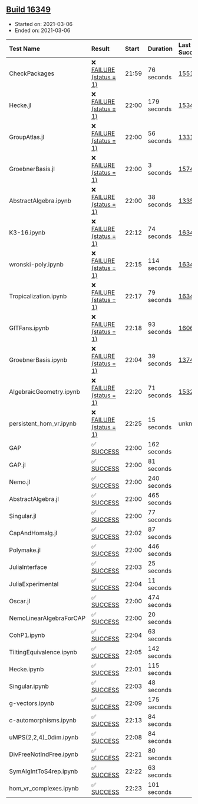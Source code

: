 ## [Build 16349](https://oscarci.mathematik.uni-kl.de/job/oscar/16349/)

* Started on: 2021-03-06
* Ended on: 2021-03-06

| Test Name    | Result | Start | Duration | Last Success | First Failure |
|:-------------|:-------|:------|:---------|:-------------|:--------------|
| CheckPackages | ❌ [FAILURE (status = 1)](https://oscarci.mathematik.uni-kl.de/job/oscar/16349/artifact/logs/build-16349/CheckPackages.log) | 21:59 | 76 seconds | [15514](https://oscarci.mathematik.uni-kl.de/job/oscar/15514/) | [15515](https://oscarci.mathematik.uni-kl.de/job/oscar/15515/) |
| Hecke.jl | ❌ [FAILURE (status = 1)](https://oscarci.mathematik.uni-kl.de/job/oscar/16349/artifact/logs/build-16349/Hecke.jl.log) | 22:00 | 179 seconds | [15344](https://oscarci.mathematik.uni-kl.de/job/oscar/15344/) | [15348](https://oscarci.mathematik.uni-kl.de/job/oscar/15348/) |
| GroupAtlas.jl | ❌ [FAILURE (status = 1)](https://oscarci.mathematik.uni-kl.de/job/oscar/16349/artifact/logs/build-16349/GroupAtlas.jl.log) | 22:00 | 56 seconds | [13311](https://oscarci.mathematik.uni-kl.de/job/oscar/13311/) | [13312](https://oscarci.mathematik.uni-kl.de/job/oscar/13312/) |
| GroebnerBasis.jl | ❌ [FAILURE (status = 1)](https://oscarci.mathematik.uni-kl.de/job/oscar/16349/artifact/logs/build-16349/GroebnerBasis.jl.log) | 22:00 | 3 seconds | [15745](https://oscarci.mathematik.uni-kl.de/job/oscar/15745/) | [15746](https://oscarci.mathematik.uni-kl.de/job/oscar/15746/) |
| AbstractAlgebra.ipynb | ❌ [FAILURE (status = 1)](https://oscarci.mathematik.uni-kl.de/job/oscar/16349/artifact/logs/build-16349/AbstractAlgebra.ipynb.log) | 22:00 | 38 seconds | [13355](https://oscarci.mathematik.uni-kl.de/job/oscar/13355/) | [13356](https://oscarci.mathematik.uni-kl.de/job/oscar/13356/) |
| K3-16.ipynb | ❌ [FAILURE (status = 1)](https://oscarci.mathematik.uni-kl.de/job/oscar/16349/artifact/logs/build-16349/K3-16.ipynb.log) | 22:12 | 74 seconds | [16348](https://oscarci.mathematik.uni-kl.de/job/oscar/16348/) | [16349](https://oscarci.mathematik.uni-kl.de/job/oscar/16349/) |
| wronski-poly.ipynb | ❌ [FAILURE (status = 1)](https://oscarci.mathematik.uni-kl.de/job/oscar/16349/artifact/logs/build-16349/wronski-poly.ipynb.log) | 22:15 | 114 seconds | [16347](https://oscarci.mathematik.uni-kl.de/job/oscar/16347/) | [16348](https://oscarci.mathematik.uni-kl.de/job/oscar/16348/) |
| Tropicalization.ipynb | ❌ [FAILURE (status = 1)](https://oscarci.mathematik.uni-kl.de/job/oscar/16349/artifact/logs/build-16349/Tropicalization.ipynb.log) | 22:17 | 79 seconds | [16347](https://oscarci.mathematik.uni-kl.de/job/oscar/16347/) | [16348](https://oscarci.mathematik.uni-kl.de/job/oscar/16348/) |
| GITFans.ipynb | ❌ [FAILURE (status = 1)](https://oscarci.mathematik.uni-kl.de/job/oscar/16349/artifact/logs/build-16349/GITFans.ipynb.log) | 22:18 | 93 seconds | [16068](https://oscarci.mathematik.uni-kl.de/job/oscar/16068/) | [16069](https://oscarci.mathematik.uni-kl.de/job/oscar/16069/) |
| GroebnerBasis.ipynb | ❌ [FAILURE (status = 1)](https://oscarci.mathematik.uni-kl.de/job/oscar/16349/artifact/logs/build-16349/GroebnerBasis.ipynb.log) | 22:04 | 39 seconds | [13748](https://oscarci.mathematik.uni-kl.de/job/oscar/13748/) | [13749](https://oscarci.mathematik.uni-kl.de/job/oscar/13749/) |
| AlgebraicGeometry.ipynb | ❌ [FAILURE (status = 1)](https://oscarci.mathematik.uni-kl.de/job/oscar/16349/artifact/logs/build-16349/AlgebraicGeometry.ipynb.log) | 22:20 | 71 seconds | [15322](https://oscarci.mathematik.uni-kl.de/job/oscar/15322/) | [15323](https://oscarci.mathematik.uni-kl.de/job/oscar/15323/) |
| persistent_hom_vr.ipynb | ❌ [FAILURE (status = 1)](https://oscarci.mathematik.uni-kl.de/job/oscar/16349/artifact/logs/build-16349/persistent_hom_vr.ipynb.log) | 22:25 | 15 seconds | unknown | unknown |
| GAP | ✅ [SUCCESS](https://oscarci.mathematik.uni-kl.de/job/oscar/16349/artifact/logs/build-16349/GAP.log) | 22:00 | 162 seconds |  |  |
| GAP.jl | ✅ [SUCCESS](https://oscarci.mathematik.uni-kl.de/job/oscar/16349/artifact/logs/build-16349/GAP.jl.log) | 22:00 | 81 seconds |  |  |
| Nemo.jl | ✅ [SUCCESS](https://oscarci.mathematik.uni-kl.de/job/oscar/16349/artifact/logs/build-16349/Nemo.jl.log) | 22:00 | 240 seconds |  |  |
| AbstractAlgebra.jl | ✅ [SUCCESS](https://oscarci.mathematik.uni-kl.de/job/oscar/16349/artifact/logs/build-16349/AbstractAlgebra.jl.log) | 22:00 | 465 seconds |  |  |
| Singular.jl | ✅ [SUCCESS](https://oscarci.mathematik.uni-kl.de/job/oscar/16349/artifact/logs/build-16349/Singular.jl.log) | 22:00 | 77 seconds |  |  |
| CapAndHomalg.jl | ✅ [SUCCESS](https://oscarci.mathematik.uni-kl.de/job/oscar/16349/artifact/logs/build-16349/CapAndHomalg.jl.log) | 22:02 | 87 seconds |  |  |
| Polymake.jl | ✅ [SUCCESS](https://oscarci.mathematik.uni-kl.de/job/oscar/16349/artifact/logs/build-16349/Polymake.jl.log) | 22:00 | 446 seconds |  |  |
| JuliaInterface | ✅ [SUCCESS](https://oscarci.mathematik.uni-kl.de/job/oscar/16349/artifact/logs/build-16349/JuliaInterface.log) | 22:03 | 25 seconds |  |  |
| JuliaExperimental | ✅ [SUCCESS](https://oscarci.mathematik.uni-kl.de/job/oscar/16349/artifact/logs/build-16349/JuliaExperimental.log) | 22:04 | 11 seconds |  |  |
| Oscar.jl | ✅ [SUCCESS](https://oscarci.mathematik.uni-kl.de/job/oscar/16349/artifact/logs/build-16349/Oscar.jl.log) | 22:00 | 474 seconds |  |  |
| NemoLinearAlgebraForCAP | ✅ [SUCCESS](https://oscarci.mathematik.uni-kl.de/job/oscar/16349/artifact/logs/build-16349/NemoLinearAlgebraForCAP.log) | 22:00 | 20 seconds |  |  |
| CohP1.ipynb | ✅ [SUCCESS](https://oscarci.mathematik.uni-kl.de/job/oscar/16349/artifact/logs/build-16349/CohP1.ipynb.log) | 22:04 | 63 seconds |  |  |
| TiltingEquivalence.ipynb | ✅ [SUCCESS](https://oscarci.mathematik.uni-kl.de/job/oscar/16349/artifact/logs/build-16349/TiltingEquivalence.ipynb.log) | 22:05 | 142 seconds |  |  |
| Hecke.ipynb | ✅ [SUCCESS](https://oscarci.mathematik.uni-kl.de/job/oscar/16349/artifact/logs/build-16349/Hecke.ipynb.log) | 22:01 | 115 seconds |  |  |
| Singular.ipynb | ✅ [SUCCESS](https://oscarci.mathematik.uni-kl.de/job/oscar/16349/artifact/logs/build-16349/Singular.ipynb.log) | 22:03 | 48 seconds |  |  |
| g-vectors.ipynb | ✅ [SUCCESS](https://oscarci.mathematik.uni-kl.de/job/oscar/16349/artifact/logs/build-16349/g-vectors.ipynb.log) | 22:09 | 175 seconds |  |  |
| c-automorphisms.ipynb | ✅ [SUCCESS](https://oscarci.mathematik.uni-kl.de/job/oscar/16349/artifact/logs/build-16349/c-automorphisms.ipynb.log) | 22:13 | 84 seconds |  |  |
| uMPS(2,2,4)_0dim.ipynb | ✅ [SUCCESS](https://oscarci.mathematik.uni-kl.de/job/oscar/16349/artifact/logs/build-16349/uMPS-2-2-4-_0dim.ipynb.log) | 22:08 | 84 seconds |  |  |
| DivFreeNotIndFree.ipynb | ✅ [SUCCESS](https://oscarci.mathematik.uni-kl.de/job/oscar/16349/artifact/logs/build-16349/DivFreeNotIndFree.ipynb.log) | 22:21 | 80 seconds |  |  |
| SymAlgIntToS4rep.ipynb | ✅ [SUCCESS](https://oscarci.mathematik.uni-kl.de/job/oscar/16349/artifact/logs/build-16349/SymAlgIntToS4rep.ipynb.log) | 22:22 | 63 seconds |  |  |
| hom_vr_complexes.ipynb | ✅ [SUCCESS](https://oscarci.mathematik.uni-kl.de/job/oscar/16349/artifact/logs/build-16349/hom_vr_complexes.ipynb.log) | 22:23 | 101 seconds |  |  |
